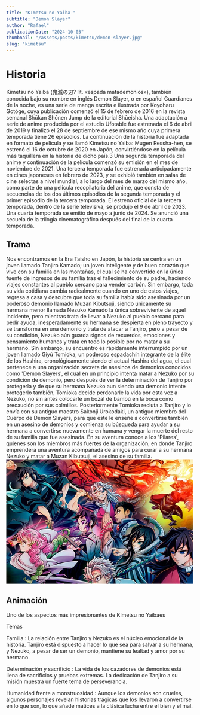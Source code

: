 ```yaml
---
title: "KImetsu no Yaiba "
subtitle: "Demon Slayer"
author: "Rafael"
publicationDate: "2024-10-03"
thumbnail: "/assets/posts/kimetsu/demon-slayer.jpg"
slug: "kimetsu"
---
```


# Historia

Kimetsu no Yaiba (鬼滅の刃? lit. «espada matademonios»), también conocida bajo su nombre en inglés Demon Slayer, o en español Guardianes de la noche, es una serie de manga escrita e ilustrada por Koyoharu Gotōge, cuya publicación comenzó el 15 de febrero de 2016 en la revista semanal Shūkan Shōnen Jump de la editorial Shūeisha. Una adaptación a serie de anime producida por el estudio Ufotable fue estrenada el 6 de abril de 2019 y finalizó el 28 de septiembre de ese mismo año cuya primera temporada tiene 26 episodios. La continuación de la historia fue adaptada en formato de película y se llamó Kimetsu no Yaiba: Mugen Ressha-hen, se estrenó el 16 de octubre de 2020 en Japón, convirtiéndose en la película más taquillera en la historia de dicho país.3​ Una segunda temporada del anime y continuación de la película comenzó su emisión en el mes de noviembre de 2021. Una tercera temporada fue estrenada anticipadamente en cines japoneses en febrero de 2023, y se exhibió también en salas de cine selectas a nivel mundial, a lo largo del mes de marzo del mismo año, como parte de una película recopilatoria del anime, que consta de secuencias de los dos últimos episodios de la segunda temporada y el primer episodio de la tercera temporada. El estreno oficial de la tercera temporada, dentro de la serie televisiva, se produjo el 9 de abril de 2023. Una cuarta temporada se emitió de mayo a junio de 2024. Se anunció una secuela de la trilogía cinematográfica después del final de la cuarta temporada.

## Trama

Nos encontramos en la Era Taisho en Japón, la historia se centra en un joven llamado Tanjiro Kamado; un joven inteligente y de buen corazón que vive con su familia en las montañas, el cual se ha convertido en la única fuente de ingresos de su familia tras el fallecimiento de su padre, haciendo viajes constantes al pueblo cercano para vender carbón. Sin embargo, toda su vida cotidiana cambia radicalmente cuando en uno de estos viajes, regresa a casa y descubre que toda su familia había sido asesinada por un poderoso demonio llamado Muzan Kibutsuji, siendo únicamente su hermana menor llamada Nezuko Kamado la única sobreviviente de aquel incidente, pero mientras trata de llevar a Nezuko al pueblo cercano para pedir ayuda, inesperadamente su hermana se despierta en pleno trayecto y se transforma en una demonio y trata de atacar a Tanjiro, pero a pesar de su condición, Nezuko aún guarda signos de recuerdos, emociones y pensamiento humanos y trata en todo lo posible por no matar a su hermano. Sin embargo, su encuentro es rápidamente interrumpido por un joven llamado Giyū Tomioka, un poderoso espadachín integrante de la élite de los Hashira, cronológicamente siendo el actual Hashira del agua, el cual pertenece a una organización secreta de asesinos de demonios conocidos como 'Demon Slayers', el cual en un principio intenta matar a Nezuko por su condición de demonio, pero después de ver la determinación de Tanjirō por protegerla y de que su hermana Nezuko aun siendo una demonio intente protegerlo también, Tomioka decide perdonarle la vida por esta vez a Nezuko, no sin antes colocarle un bozal de bambú en la boca como precaución por sus colmillos. Posteriormente Tomioka recluta a Tanjiro y lo envía con su antiguo maestro Sakonji Urokodaki, un antiguo miembro del Cuerpo de Demon Slayers, para que éste le enseñe a convertirse también en un asesino de demonios y comienza su búsqueda para ayudar a su hermana a convertirse nuevamente en humana y vengar la muerte del resto de su familia que fue asesinada. En su aventura conoce a los 'Pilares', quienes son los miembros más fuertes de la organización, en donde Tanjiro emprenderá una aventura acompañada de amigos para curar a su hermana Nezuko y matar a Muzan Kibutsuji, el asesino de su familia.
![kimetsu no Yaiba Scene](/assets/posts/kimetsu/imagen.jpg)
## Animación

Uno de los aspectos más impresionantes de Kimetsu no Yaibaes

Temas

Familia : La relación entre Tanjiro y Nezuko es el núcleo emocional de la historia. Tanjiro está dispuesto a hacer lo que sea para salvar a su hermana, y Nezuko, a pesar de ser un demonio, mantiene su lealtad y amor por su hermano.


Determinación y sacrificio : La vida de los cazadores de demonios está llena de sacrificios y pruebas extremas. La dedicación de Tanjiro a su misión muestra un fuerte tema de perseverancia.


Humanidad frente a monstruosidad : Aunque los demonios son crueles, algunos personajes revelan historias trágicas que los llevaron a convertirse en lo que son, lo que añade matices a la clásica lucha entre el bien y el mal.